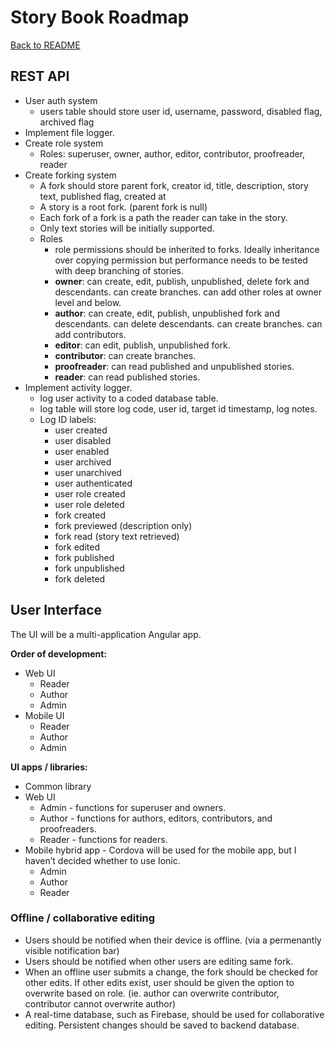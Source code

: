 # Story Book Roadmap

[Back to README](README.md)

## REST API

- User auth system
  - users table should store user id, username, password, disabled flag, archived flag
- Implement file logger. 
- Create role system
  - Roles: superuser, owner, author, editor, contributor, proofreader, reader
- Create forking system 
  - A fork should store parent fork, creator id, title, description, story text, published flag, created at
  - A story is a root fork. (parent fork is null)
  - Each fork of a fork is a path the reader can take in the story. 
  - Only text stories will be initially supported. 
  - Roles
    - role permissions should be inherited to forks. Ideally inheritance over copying permission but performance needs to be tested with deep branching of stories. 
    - **owner**: can create, edit, publish, unpublished, delete fork and descendants. can create branches. can add other roles at owner level and below. 
    - **author**: can create, edit, publish, unpublished fork and descendants. can delete descendants. can create branches. can add contributors. 
    - **editor**: can edit, publish, unpublished fork. 
    - **contributor**: can create branches. 
    - **proofreader**: can read published and unpublished stories. 
    - **reader**: can read published stories. 
- Implement activity logger. 
  - log user activity to a coded database table. 
  - log table will store log code, user id, target id timestamp, log notes. 
  - Log ID labels:
    - user created
    - user disabled
    - user enabled
    - user archived
    - user unarchived
    - user authenticated
    - user role created
    - user role deleted
    - fork created
    - fork previewed (description only)
    - fork read (story text retrieved)
    - fork edited
    - fork published
    - fork unpublished
    - fork deleted

## User Interface

The UI will be a multi-application Angular app. 

**Order of development:**

- Web UI
  - Reader
  - Author
  - Admin
- Mobile UI
  - Reader
  - Author
  - Admin

**UI apps / libraries:**

- Common library
- Web UI
  - Admin - functions for superuser and owners. 
  - Author - functions for authors, editors, contributors, and proofreaders. 
  - Reader - functions for readers. 
- Mobile hybrid app - Cordova will be used for the mobile app, but I haven’t decided whether to use Ionic. 
  - Admin
  - Author
  - Reader

### Offline / collaborative editing

- Users should be notified when their device is offline. (via a permenantly visible notification bar)
- Users should be notified when other users are editing same fork. 
- When an offline user submits a change, the fork should be checked for other edits. If other edits exist, user should be given the option to overwrite based on role. (ie. author can overwrite contributor, contributor cannot overwrite author)
- A real-time database, such as Firebase, should be used for collaborative editing. Persistent changes should be saved to backend database. 